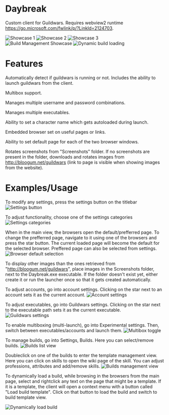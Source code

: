 # Daybreak
Custom client for Guildwars.
Requires webview2 runtime https://go.microsoft.com/fwlink/p/?LinkId=2124703.

![Showcase 1](https://media1.giphy.com/media/Z32o0OZ5pZHDOIodzD/giphy.gif)
![Showcase 2](https://media0.giphy.com/media/aQ8Wl7lsuhT0AblCPI/giphy.gif)
![Showcase 3](https://media2.giphy.com/media/s06PtxgeAAZtoJhTx6/giphy.gif)
![Build Management Showcase](https://media2.giphy.com/media/C399pwfypdZvkmoJpi/giphy.gif)
![Dynamic build loading](https://media2.giphy.com/media/UKtJaoBk6NeuOmE8al/giphy.gif)

# Features
Automatically detect if guildwars is running or not. Includes the ability to launch guildwars from the client.

Multibox support.

Manages multiple username and password combinations.

Manages multiple executables.

Ability to set a character name which gets autoloaded during launch.

Embedded browser set on useful pages or links.

Ability to set default page for each of the two browser windows.

Rotates screenshots from "Screenshots" folder. If no screenshots are present in the folder, downloads and rotates images from http://bloogum.net/guildwars (link to page is visible when showing images from the website).

# Examples/Usage
To modify any settings, press the settings button on the titlebar
![Settings button](https://i.imgur.com/0QSTvNF.png)

To adjust functionality, choose one of the settings categories
![Settings categories](https://i.imgur.com/LtPDvHY.png)

When in the main view, the browsers open the default/prefferred page. To change the prefferred page, navigate to it using one of the browsers and press the star button. The current loaded page will become the default for the selected browser. Preffered page can also be selected from settings.
![Browser default selection](https://i.imgur.com/nDnyIIL.png)

To display other images than the ones retrieved from "http://bloogum.net/guildwars", place images in the Screenshots folder, next to the Daybreak.exe executable. If the folder doesn't exist yet, either create it or run the launcher once so that it gets created automatically.

To adjust accounts, go into account settings. Clicking on the star next to an account sets it as the current account.
![Account settings](https://i.imgur.com/Pwycwwr.png)

To adjust executables, go into Guildwars settings. Clicking on the star next to the executable path sets it as the current executable.
![Guildwars settings](https://i.imgur.com/XChX19t.png)

To enable multiboxing (multi-launch), go into Experimental settings. Then, switch between executables/accounts and launch them.
![Multibox toggle](https://i.imgur.com/vEFF2pb.png)

To manage builds, go into Settings, Builds. Here you can select/remove builds.
![Builds list view](https://i.imgur.com/OFxnFcZ.png)

Doubleclick on one of the builds to enter the template management view. Here you can click on skills to open the wiki page of the skill. You can adjust professions, attributes and add/remove skills.
![Builds management view](https://i.imgur.com/exKWJb8.png)

To dynamically load a build, while browsing in the browsers from the main page, select and rightclick any text on the page that might be a template. If it is a template, the client will open a context menu with a button called "Load build template". Click on that button to load the build and switch to build template view.

![Dynamically load build](https://i.imgur.com/V5vvgsg.png)
